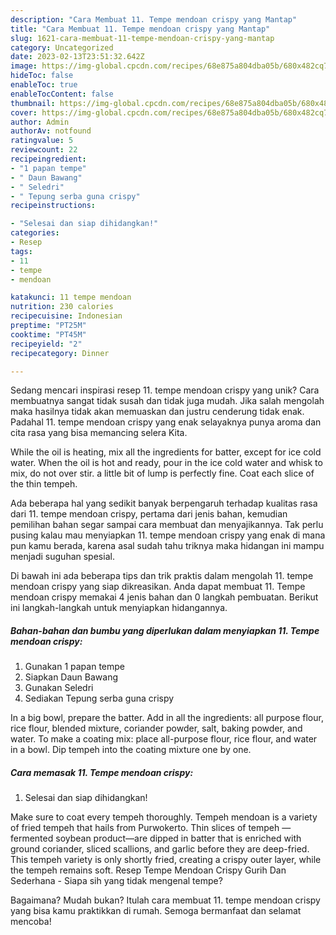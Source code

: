 ```yaml
---
description: "Cara Membuat 11. Tempe mendoan crispy yang Mantap"
title: "Cara Membuat 11. Tempe mendoan crispy yang Mantap"
slug: 1621-cara-membuat-11-tempe-mendoan-crispy-yang-mantap
category: Uncategorized
date: 2023-02-13T23:51:32.642Z
image: https://img-global.cpcdn.com/recipes/68e875a804dba05b/680x482cq70/11-tempe-mendoan-crispy-foto-resep-utama.jpg
hideToc: false
enableToc: true
enableTocContent: false
thumbnail: https://img-global.cpcdn.com/recipes/68e875a804dba05b/680x482cq70/11-tempe-mendoan-crispy-foto-resep-utama.jpg
cover: https://img-global.cpcdn.com/recipes/68e875a804dba05b/680x482cq70/11-tempe-mendoan-crispy-foto-resep-utama.jpg
author: Admin
authorAv: notfound
ratingvalue: 5
reviewcount: 22
recipeingredient:
- "1 papan tempe"
- " Daun Bawang"
- " Seledri"
- " Tepung serba guna crispy"
recipeinstructions:

- "Selesai dan siap dihidangkan!"
categories:
- Resep
tags:
- 11
- tempe
- mendoan

katakunci: 11 tempe mendoan 
nutrition: 230 calories
recipecuisine: Indonesian
preptime: "PT25M"
cooktime: "PT45M"
recipeyield: "2"
recipecategory: Dinner

---
```





Sedang mencari inspirasi resep 11. tempe mendoan crispy yang unik? Cara membuatnya sangat tidak susah dan tidak juga mudah. Jika salah mengolah maka hasilnya tidak akan memuaskan dan justru cenderung tidak enak. Padahal 11. tempe mendoan crispy yang enak selayaknya punya aroma dan cita rasa yang bisa memancing selera Kita.





While the oil is heating, mix all the ingredients for batter, except for ice cold water. When the oil is hot and ready, pour in the ice cold water and whisk to mix, do not over stir. a little bit of lump is perfectly fine. Coat each slice of the thin tempeh.

Ada beberapa hal yang sedikit banyak berpengaruh terhadap kualitas rasa dari 11. tempe mendoan crispy, pertama dari jenis bahan, kemudian pemilihan bahan segar sampai cara membuat dan menyajikannya. Tak perlu pusing kalau mau menyiapkan 11. tempe mendoan crispy yang enak di mana pun kamu berada, karena asal sudah tahu triknya maka hidangan ini mampu menjadi suguhan spesial.






Di bawah ini ada beberapa tips dan trik praktis dalam mengolah 11. tempe mendoan crispy yang siap dikreasikan. Anda dapat membuat 11. Tempe mendoan crispy memakai 4 jenis bahan dan 0 langkah pembuatan. Berikut ini langkah-langkah untuk menyiapkan hidangannya.

<!--inarticleads1-->

##### Bahan-bahan dan bumbu yang diperlukan dalam menyiapkan 11. Tempe mendoan crispy:

1. Gunakan 1 papan tempe
1. Siapkan  Daun Bawang
1. Gunakan  Seledri
1. Sediakan  Tepung serba guna crispy


In a big bowl, prepare the batter. Add in all the ingredients: all purpose flour, rice flour, blended mixture, coriander powder, salt, baking powder, and water. To make a coating mix: place all-purpose flour, rice flour, and water in a bowl. Dip tempeh into the coating mixture one by one. 

<!--inarticleads2-->

##### Cara memasak 11. Tempe mendoan crispy:


1. Selesai dan siap dihidangkan!

Make sure to coat every tempeh thoroughly. Tempeh mendoan is a variety of fried tempeh that hails from Purwokerto. Thin slices of tempeh —fermented soybean product—are dipped in batter that is enriched with ground coriander, sliced scallions, and garlic before they are deep-fried. This tempeh variety is only shortly fried, creating a crispy outer layer, while the tempeh remains soft. Resep Tempe Mendoan Crispy Gurih Dan Sederhana - Siapa sih yang tidak mengenal tempe? 

Bagaimana? Mudah bukan? Itulah cara membuat 11. tempe mendoan crispy yang bisa kamu praktikkan di rumah. Semoga bermanfaat dan selamat mencoba!
